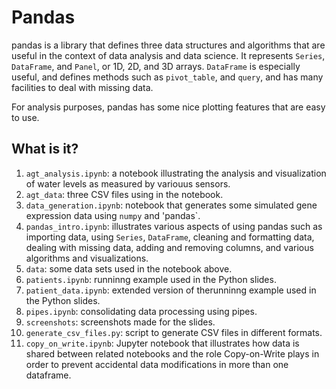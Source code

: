 # Pandas
pandas is a library that defines three data structures and algorithms
that are useful in the context of data analysis and data science.  It
represents `Series`, `DataFrame`, and `Panel`, or 1D, 2D, and 3D arrays.
`DataFrame` is especially useful, and defines methods such as `pivot_table`,
and `query`, and has many facilities to deal with missing data.

For analysis purposes, pandas has some nice plotting features that are
easy to use.

## What is it?
1. `agt_analysis.ipynb`: a notebook illustrating the analysis and
    visualization of water levels as measured by variouus sensors.
1. `agt_data`: three CSV files using in the notebook.
1. `data_generation.ipynb`: notebook that generates some simulated gene
    expression data using `numpy` and 'pandas`.
1. `pandas_intro.ipynb`: illustrates various aspects of using pandas such
    as importing data, using `Series`, `DataFrame`, cleaning and formatting
    data, dealing with missing data, adding and removing columns, and
    various algorithms and visualizations.
1. `data`: some data sets used in the notebook above.
1. `patients.ipynb`: runninng example used in the Python slides.
1. `patient_data.ipynb`: extended version of therunninng example used
    in the Python slides.
1. `pipes.ipynb`: consolidating data processing using pipes.
1. `screenshots`: screenshots made for the slides.
1. `generate_csv_files.py`: script to generate CSV files in different
    formats.
1. `copy_on_write.ipynb`: Jupyter notebook that illustrates how data is shared
   between related notebooks and the role Copy-on-Write plays in order to
   prevent accidental data modifications in more than one dataframe.
